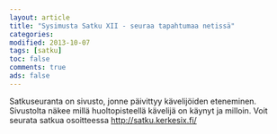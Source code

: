 ```yaml
--- 
layout: article 
title: "Sysimusta Satku XII - seuraa tapahtumaa netissä" 
categories: 
modified: 2013-10-07 
tags: [satku]
toc: false 
comments: true 
ads: false 
--- 
```


Satkuseuranta on sivusto, jonne päivittyy kävelijöiden eteneminen.
Sivustolta näkee millä huoltopisteellä kävelijä on käynyt ja milloin.
Voit seurata satkua osoitteessa <http://satku.kerkesix.fi/>

